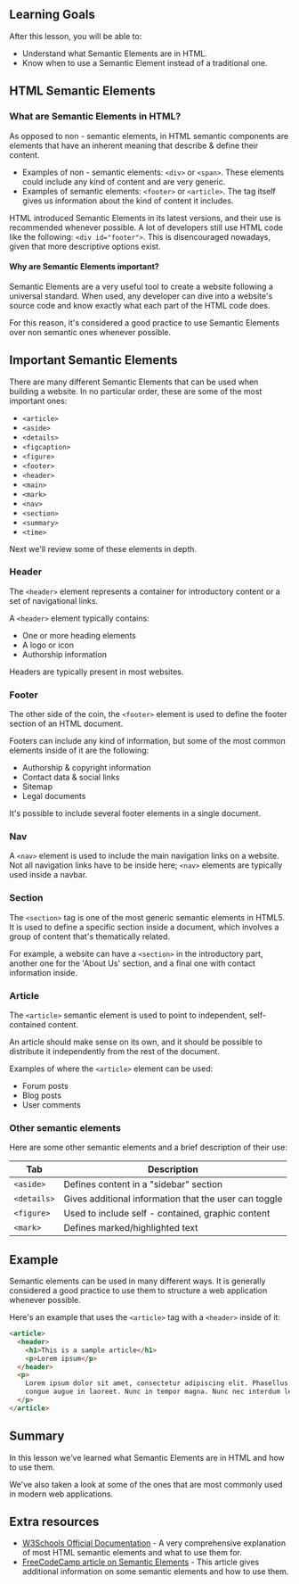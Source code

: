 ## Learning Goals

After this lesson, you will be able to:

- Understand what Semantic Elements are in HTML.
- Know when to use a Semantic Element instead of a traditional one.

## HTML Semantic Elements

### What are Semantic Elements in HTML?

As opposed to non - semantic elements, in HTML semantic components are elements that have an inherent meaning that describe & define their content.

- Examples of non - semantic elements: `<div>` or `<span>`. These elements could include any kind of content and are very generic.
- Examples of semantic elements: `<footer>` or `<article>`. The tag itself gives us information about the kind of content it includes.

HTML introduced Semantic Elements in its latest versions, and their use is recommended whenever possible. A lot of developers still use HTML code like the following: `<div id="footer">`. This is disencouraged nowadays, given that more descriptive options exist.

#### Why are Semantic Elements important?

Semantic Elements are a very useful tool to create a website following a universal standard. When used, any developer can dive into a website's source code and know exactly what each part of the HTML code does.

For this reason, it's considered a good practice to use Semantic Elements over non semantic ones whenever possible.

## Important Semantic Elements

There are many different Semantic Elements that can be used when building a website. In no particular order, these are some of the most important ones:

- `<article>`
- `<aside>`
- `<details>`
- `<figcaption>`
- `<figure>`
- `<footer>`
- `<header>`
- `<main>`
- `<mark>`
- `<nav>`
- `<section>`
- `<summary>`
- `<time>`

Next we'll review some of these elements in depth.

### Header

The `<header>` element represents a container for introductory content or a set of navigational links.

A `<header>` element typically contains:

- One or more heading elements
- A logo or icon
- Authorship information

Headers are typically present in most websites.

### Footer

The other side of the coin, the `<footer>` element is used to define the footer section of an HTML document.

Footers can include any kind of information, but some of the most common elements inside of it are the following:

- Authorship & copyright information
- Contact data & social links
- Sitemap
- Legal documents

It's possible to include several footer elements in a single document.

### Nav

A `<nav>` element is used to include the main navigation links on a website. Not all navigation links have to be inside here; `<nav>` elements are typically used inside a navbar.

### Section

The `<section>` tag is one of the most generic semantic elements in HTML5. It is used to define a specific section inside a document, which involves a group of content that's thematically related.

For example, a website can have a `<section>` in the introductory part, another one for the 'About Us' section, and a final one with contact information inside.

### Article

The `<article>` semantic element is used to point to independent, self-contained content.

An article should make sense on its own, and it should be possible to distribute it independently from the rest of the document.

Examples of where the `<article>` element can be used:

- Forum posts
- Blog posts
- User comments

### Other semantic elements

Here are some other semantic elements and a brief description of their use:

| <b>Tab</b>  | <b>Description</b>                                    |
| ----------- | ----------------------------------------------------- |
| `<aside>`   | Defines content in a "sidebar" section                |
| `<details>` | Gives additional information that the user can toggle |
| `<figure>`  | Used to include self - contained, graphic content     |
| `<mark>`    | Defines marked/highlighted text                       |

## Example

Semantic elements can be used in many different ways. It is generally considered a good practice to use them to structure a web application whenever possible.

Here's an example that uses the `<article>` tag with a `<header>` inside of it:

```html
<article>
  <header>
    <h1>This is a sample article</h1>
    <p>Lorem ipsum</p>
  </header>
  <p>
    Lorem ipsum dolor sit amet, consectetur adipiscing elit. Phasellus ultricies
    congue augue in laoreet. Nunc in tempor magna. Nunc nec interdum leo.
  </p>
</article>
```

## Summary

In this lesson we've learned what Semantic Elements are in HTML and how to use them.

We've also taken a look at some of the ones that are most commonly used in modern web applications.

## Extra resources

- [W3Schools Official Documentation](https://www.w3schools.com/html/html5_semantic_elements.asp) - A very comprehensive explanation of most HTML semantic elements and what to use them for.
- [FreeCodeCamp article on Semantic Elements](https://www.freecodecamp.org/news/semantic-html5-elements/) - This article gives additional information on some semantic elements and how to use them.
